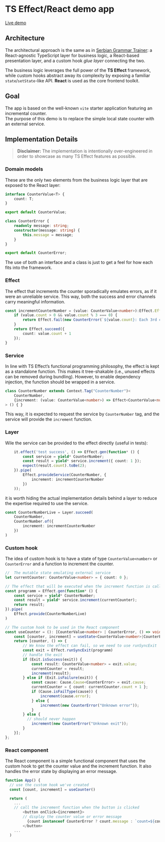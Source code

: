# TS Effect/React demo app

[Live demo](https://ts-effect-react.web.app)

## Architecture

The architectural approach is the same as in [Serbian Grammar Trainer](https://github.com/s4ysolutions/srpska-gramatika): a React-agnostic TypeScript layer for business logic, a React-based presentation layer, and a custom hook *glue layer* connecting the two.

The business logic leverages the full power of the **TS Effect** framework, while custom hooks abstract away its complexity by exposing a familiar `state`/`setState`-like API. **React** is used as the core frontend toolkit.

## Goal

The app is based on the well-known `vite` starter application featuring an incremental counter.  
The purpose of this demo is to replace the simple local state counter with an external service.

## Implementation Details

> **Disclaimer:** The implementation is intentionally over-engineered in order to showcase as many TS Effect features as possible.


### Domain models

These are the only two elements from the business logic layer that are exposed to the React layer:

```typescript
interface CounterValue<T> {
    count: T;
}

export default CounterValue;
```

```typescript
class CounterError {
    readonly message: string;
    constructor(message: string) {
        this.message = message;
    }
}

export default CounterError;
```

The use of both an interface and a class is just to get a feel for how each fits into the framework.

###  Effect

The effect that increments the counter sporadically emulates errors, as if it were an unreliable service. This way, both the success and error channels carry meaningful information.


```typescript
const incrementCounterNumber = (value: CounterValue<number>):Effect.Effect<CounterValue<number>, CounterError> => {
    if (value.count > 0 && value.count % 3 === 0) {
        return Effect.fail(new CounterError(`${value.count}: Each 3rd click is an error`));
    }
    return Effect.succeed({
        count: value.count + 1
    });
}
```

### Service

In line with TS Effect’s functional programming philosophy, the effect is kept as a standalone function. This makes it tree-shakable (i.e., unused effects can be removed during bundling). However, to enable dependency injection, the function should be wrapped in a service.

```typescript
class CounterNumber extends Context.Tag("CounterNumber")<
    CounterNumber,
    {increment: (value: CounterValue<number>) => Effect<CounterValue<number>, CounterError>}
> () { }
```

This way, it is expected to request the service by `CounterNumber` tag, and the service will provide the `increment` function. 

### Layer

Wile the service can be provided to the effect directly (useful in tests):

```typescript
    it.effect('test success', () => Effect.gen(function* () {
        const service = yield* CounterNumber;
        const result = yield* service.increment({ count: 1 });
        expect(result.count).toBe(2);
    }).pipe(
        Effect.provideService(CounterNumber, {
            increment: incrementCounterNumber
        })
    ));
```

it is worth hiding the actual implementation details behind a layer to reduce the expertise required to use the service.

```typescript
const CounterNumberLive = Layer.succeed(
    CounterNumber,
    CounterNumber.of({
        increment: incrementCounterNumber
    })
)
```

### Custom hook

The idea of custom hook is to have a state of type `CounterValue<number>` or `CounterError` and a function to increment the counter.

```typescript
//  The mutable state emulating external service
let currentCounter: CounterValue<number> = { count: 0 };

// The effect that will be executed when the increment function is called
const programm = Effect.gen(function* () {
    const service = yield* CounterNumber;
    const result = yield* service.increment(currentCounter);
    return result;
}).pipe(
    Effect.provide(CounterNumberLive)
)

// The custom hook to be used in the React component
const useCounter = (): [CounterValue<number> | CounterError, () => void] => {
    const [counter, increment] = useState<CounterValue<number>|CounterError>(currentCounter);
    return [counter, () => {
        // We know the effect can fail, so we need to use runSyncExit
        const exit = Effect.runSyncExit(programm)
        // handle the exit
        if (Exit.isSuccess(exit)) {
            const result: CounterValue<number> = exit.value;
            currentCounter = result;
            increment(result);
        } else if (Exit.isFailure(exit)) {
            const cause: Cause.Cause<CounterError> = exit.cause;
            currentCounter = { count: currentCounter.count + 1 };
            if (Cause.isFailType(cause)) {
                increment(cause.error);
            } else {
                increment(new CounterError("Unknown error"));
            }
        } else {
          // should never happen
            increment(new CounterError("Unknown exit"));
        }
    }];
};
```

### React component

The React component is a simple functional component that uses the custom hook to get the counter value and the increment function. It also handles the error state by displaying an error message.

```typescript
function App() {
  // use the custom hook we've created
  const [count, increment] = useCounter()

  return (
    ...
    // call the increment function when the button is clicked
        <button onClick={increment}>
        // display the counter value or error message
          {count instanceof CounterError ? count.message : `count=${count.count}`}
        </button>
    ...
  )
```